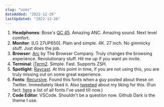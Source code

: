 ```yaml
---
slug: "uses"
dateAdded: "2022-12-26"
lastUpdated: "2022-12-26"
---
```



1. **Headphones**: Bose's [QC 45](https://www.boseindia.com/en_in/products/headphones/noise_cancelling_headphones/quietcomfort-headphones-45.html). Amazing ANC. Amazing sound. Next level comfort.
2. **Monitor**: [LG 27UP650]. Plain and simple. 4K. 27 inch. No gimmicky stuff. Just does the job.
3. **Browser**: [Arc](https://arc.net/) by The Browser Company. Truly changes the browsing experience. Revolutionary stuff. Hit me up if you want an invite.
4. **Terminal**: [iTerm2](https://iterm2.com/). Simple. Fast. Supports ZSH.
5. **Spotlight**: [Raycast](https://www.raycast.com/). At this point in time, if you are not using this, you are truly missing out on some great experience.
6. **Fonts**: [Recursive](https://www.recursive.design/). Found this fonts when a guy posted about these on Twitter. Immediately liked it. Also [tweeted](https://twitter.com/tapanchudasama7/status/1603757501467348997?s=20&t=AAbM0imH4SBCr5uYSPWs9A) about my liking for this. (Fun fact: [here](/toolkit/fonts) a list of all fonts I've used till now.)
7. **Code Editor**: VSCode. Shouldn't be a question now. Github Dark is the theme I use.